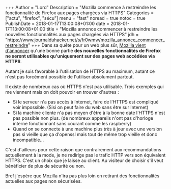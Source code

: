 +++
Author = "Lord"
Description = "Mozilla commence à restreindre les fonctionnalité de Firefox aux pages chargées via HTTPS"
Categories = ["actu", "firefox", "sécu"]
menu = "fast"
noread = true
notoc = true
PublishDate = 2018-01-17T13:00:08+01:00
date = 2018-01-17T13:00:08+01:00
title = "Mozilla annonce commencer à restreindre les nouvelles fonctionnalités aux pages chargées via HTTPS"
jdh = "https://www.journalduhacker.net/s/fr0wmw/mozilla_annonce_commencer_restreindre"
+++
Dans sa quête pour un web plus sûr, [Mozilla vient d'annoncer](https://blog.mozilla.org/security/2018/01/15/secure-contexts-everywhere/) qu'une bonne partie **des nouvelles fonctionnalités de Firefox ne seront utilisables qu'uniquement sur des pages web accédées via HTTPS**.

Autant je suis favorable à l'utilisation de HTTPS au maximum, autant ce n'est pas forcément possible de l'utiliser absolument partout. 

Il existe de nombreux cas où HTTPS n'est pas utilisable. Trois exemples qui me viennent mais on doit pouvoir en trouver d'autres :

  - Si le serveur n'a pas accès à Internet, faire de l'HTTPS est compliqué voir impossible. (Sisi on peut faire du web sans être sur Internet)
  - Si la machine cliente n'a pas moyen d'être à la bonne date l'HTTPS n'est pas possible non plus. (de nombreux appareils n'ont pas d'horloge interne fonctionnant sans courant comme les raspberry)
  - Quand on se connecte à une machine plus très à jour avec une version pas si vieille que ça d'openssl mais tout de même trop vieille et donc incompatible…

C'est d'ailleurs pour cette raison que contrairement aux recommandations actuellement à la mode, je ne redirige pas le trafic HTTP vers son équivalent HTTPS. C'est un choix que je laisse au client. Au visiteur de choisir s'il veut bénéficier de plus de sécurité ou non.

Bref j'espère que Mozilla n'ira pas plus loin en retirant des fonctionnalités actuelles aux pages non sécurisées.


